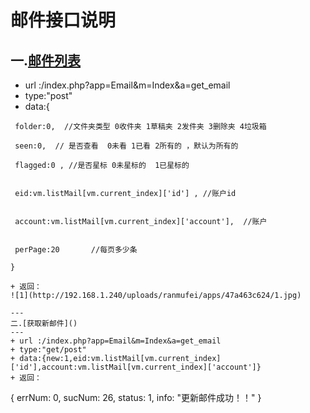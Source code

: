 # 邮件接口说明
一.[邮件列表]()
---
+ url :/index.php?app=Email&m=Index&a=get_email
+ type:"post"
+ data:{
````
 folder:0,  //文件夹类型 0收件夹 1草稿夹 2发件夹 3删除夹 4垃圾箱  

 seen:0,  // 是否查看  0未看 1已看 2所有的 ，默认为所有的  

 flagged:0 , //是否星标 0未星标的  1已星标的  


 eid:vm.listMail[vm.current_index]['id'] , //账户id


 account:vm.listMail[vm.current_index]['account'],  //账户


 perPage:20       //每页多少条

}

````

````
+ 返回：
![1](http://192.168.1.240/uploads/ranmufei/apps/47a463c624/1.jpg)

---
二.[获取新邮件]()
---
+ url :/index.php?app=Email&m=Index&a=get_email
+ type:"get/post"
+ data:{new:1,eid:vm.listMail[vm.current_index]['id'],account:vm.listMail[vm.current_index]['account']}
+ 返回：
````
{
    errNum: 0,
    sucNum: 26,
    status: 1,
    info: "更新邮件成功！！"
    }
````